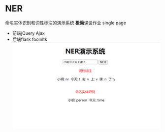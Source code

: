 # NER
命名实体识别和词性标注的演示系统
**极简**课设作业 single page
  * 前端jQuery Ajax
  * 后端flask foolnltk
![](images/2021-10-16-12-13-00.png)